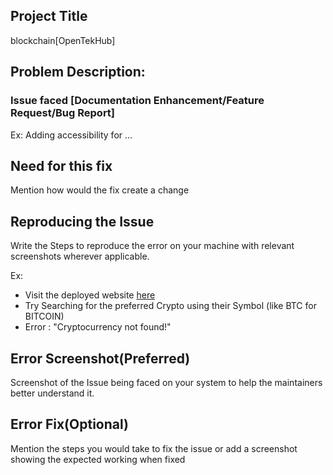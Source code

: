 ## Project Title
blockchain[OpenTekHub]

## Problem Description:

### Issue faced [Documentation Enhancement/Feature Request/Bug Report]
Ex: Adding accessibility for ... 


## Need for this fix

Mention how would the fix create a change

## Reproducing the Issue
Write the Steps to reproduce the error on your machine with relevant screenshots wherever applicable.

Ex: 
- Visit the deployed website [here](https://opentekhub.github.io/blockchain/)
- Try Searching for the preferred Crypto using their Symbol (like BTC for BITCOIN)
- Error : "Cryptocurrency not found!"

## Error Screenshot(Preferred)
Screenshot of the Issue being faced on your system to help the maintainers better understand it.

## Error Fix(Optional)
Mention the steps you would take to fix the issue or add a screenshot showing the expected working when fixed

